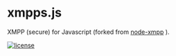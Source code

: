 # xmpps.js

XMPP (secure) for Javascript (forked from [node-xmpp](https://github.com/node-xmpp/node-xmpp) ).

[![license](https://img.shields.io/github/license/node-xmpp/node-xmpp.svg?maxAge=2592000&style=flat-square)](https://raw.githubusercontent.com/node-xmpp/node-xmpp/master/LICENSE)

